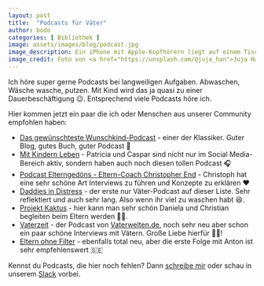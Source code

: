 ```yaml
---
layout: post
title:  "Podcasts für Väter"
author: bodo
categories: [ Bibliothek ]
image: assets/images/blog/podcast.jpg
image_description: Ein iPhone mit Apple-Kopfhörern liegt auf einem Tisch. Daneben eine Tasse mit Kaffee.
image_credit: Foto von <a href="https://unsplash.com/@juja_han">Juja Han</a>
---
```


Ich höre super gerne Podcasts bei langweiligen Aufgaben. Abwaschen, Wäsche wasche, putzen. Mit Kind wird das ja quasi zu einer Dauerbeschäftigung 😉. Entsprechend viele Podcasts höre ich.

Hier kommen jetzt ein paar die ich oder Menschen aus unserer Community empfohlen haben:

* [Das gewünschteste Wunschkind-Podcast](https://www.gewuenschtestes-wunschkind.de/p/podcast.html)  - einer der Klassiker. Guter Blog, gutes Buch, guter Podcast 🤗
* [Mit Kindern Leben](https://mkl.wtf/) - Patricia und Caspar sind nicht nur im Social Media-Bereich aktiv, sondern haben auch noch diesen tollen Podcast 🎧
* [Podcast Elterngedöns - Eltern-Coach Christopher End](https://christopher-end.de/podcast-elterngedoens/) - Christoph hat eine sehr schöne Art Interviews zu führen und Konzepte zu erklären ❤️
* [Daddies in Distress](http://did-podcast.de/) - der erste nur Väter-Podcast auf dieser Liste. Sehr reflektiert und auch sehr lang. Also wenn ihr viel zu waschen habt 😆.
* [Projekt Kaktus](https://projektkaktus.de/) - hier kann man sehr schön Daniela und Christian begleiten beim Eltern werden 👶🏻.
* [Vaterzeit](vaterzeit.rocks) - der Podcast von [Vaterwelten.de](https://vaterwelten.de/), noch sehr neu aber schon ein paar schöne Interviews mit Vätern. Große Liebe hierfür 👨‍👧!
* [Eltern ohne Filter](https://www.br.de/mediathek/podcast/eltern-ohne-filter/821) - ebenfalls total neu, aber die erste Folge mit Anton ist sehr empfehlenswert 🇸🇪


Kennst du Podcasts, die hier noch fehlen? Dann [schreibe mir](/contact) oder schau in unserem [Slack](/pages/slack) vorbei.